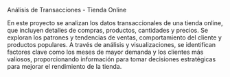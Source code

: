 Análisis de Transacciones - Tienda Online

En este proyecto se analizan los datos transaccionales de una tienda online, que incluyen detalles de compras, productos, cantidades y precios.
Se exploran los patrones y tendencias de ventas, comportamiento del cliente y productos populares. A través de análisis y visualizaciones, se
identifican factores clave como los meses de mayor demanda y los clientes más valiosos, proporcionando información para tomar decisiones estratégicas
para mejorar el rendimiento de la tienda.
